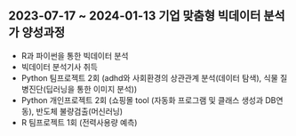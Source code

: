 ## 2023-07-17 ~ 2024-01-13 기업 맞춤형 빅데이터 분석가 양성과정

- R과 파이썬을 통한 빅데이터 분석
- 빅데이터 분석기사 취득
- Python 팀프로젝트 2회 (adhd와 사회환경의 상관관계 분석(데이터 탐색), 식물 질병진단(딥러닝을 통한 이미지 분석))
- Python 개인프로젝트 2회 (쇼핑몰 tool (자동화 프로그램 및 클래스 생성과 DB연동), 반도체 불량검출(머신러닝)
- R 팀프로젝트 1회 (전력사용량 예측)
